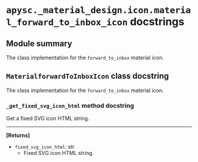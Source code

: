 # `apysc._material_design.icon.material_forward_to_inbox_icon` docstrings

## Module summary

The class implementation for the `forward_to_inbox` material icon.

## `MaterialforwardToInboxIcon` class docstring

The class implementation for the `forward_to_inbox` material icon.

### `_get_fixed_svg_icon_html` method docstring

Get a fixed SVG icon HTML string.<hr>

**[Returns]**

- `fixed_svg_icon_html`: str
  - Fixed SVG icon HTML string.